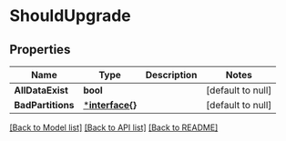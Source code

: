 # ShouldUpgrade

## Properties
Name | Type | Description | Notes
------------ | ------------- | ------------- | -------------
**AllDataExist** | **bool** |  | [default to null]
**BadPartitions** | [***interface{}**](interface{}.md) |  | [default to null]

[[Back to Model list]](../README.md#documentation-for-models) [[Back to API list]](../README.md#documentation-for-api-endpoints) [[Back to README]](../README.md)



